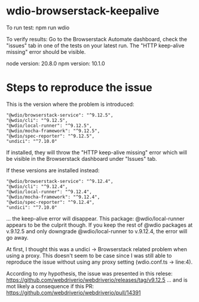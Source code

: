 # wdio-browserstack-keepalive

To run test: npm run wdio

To verify results: Go to the Browserstack Automate dashboard, check the "issues" tab in one of the tests on your latest run. The "HTTP keep-alive missing" error should be visible.

node version: 20.8.0
npm version: 10.1.0

# Steps to reproduce the issue

This is the version where the problem is introduced: 

    "@wdio/browserstack-service": "^9.12.5",
    "@wdio/cli": "^9.12.5",
    "@wdio/local-runner": "^9.12.5",
    "@wdio/mocha-framework": "^9.12.5",
    "@wdio/spec-reporter": "^9.12.5",
    "undici": "^7.10.0"

If installed, they will throw the "HTTP keep-alive missing" error which will be visible in the Browserstack dashboard under "Issues" tab.

If these versions are installed instead:

    "@wdio/browserstack-service": "^9.12.4",
    "@wdio/cli": "^9.12.4",
    "@wdio/local-runner": "^9.12.4",
    "@wdio/mocha-framework": "^9.12.4",
    "@wdio/spec-reporter": "^9.12.4",
    "undici": "^7.10.0"

... the keep-alive error will disappear. This package: @wdio/local-runner appears to be the culprit though. If you keep the rest of @wdio packages at v.9.12.5 and only downgrade @wdio/local-runner to v.9.12.4, the error will go away.

At first, I thought this was a undici -> Browserstack related problem when using a proxy. This doesn't seem to be case since I was still able to reproduce the issue without using any proxy setting (wdio.conf.ts -> line:4).

According to my hypothesis, the issue was presented in this relese: https://github.com/webdriverio/webdriverio/releases/tag/v9.12.5
... and is mot likely a consequence if this PR: https://github.com/webdriverio/webdriverio/pull/14391 

